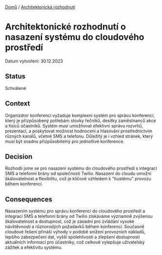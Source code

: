 [Domů](/README.md) / [Architektonická rozhodnutí](/ADR/README.md)

# Architektonické rozhodnutí o nasazení systému do cloudového prostředí

Datum vytvoření: 30.12.2023

## Status
Schválené

## Context
Organizátor konferencí vyžaduje komplexní systém pro správu konferencí, který je přizpůsobený potřebám stovky řečníků, desítky zaměstnanců akce a tisíců účastníků. Systém musí umožňovat efektivní správu rozvrhů, prezentací, a poskytovat možnost hodnocení a hlasování prostřednictvím různých kanálů, včetně SMS a telefonu. Důležitý je i vzhled stránek, který musí být snadno přizpůsobitelný pro jednotlivé konference.
## Decision
Rozhodli jsme se pro nasazení systému do cloudového prostředí s integrací SMS a telefonní brány od společnosti Twilio. Nasazení do cloudu umožní škálovatelnost a flexibilitu, což je klíčové vzhledem k "hustému" provozu během konferencí. 
## Consequences
Nasazením systému pro správu konferencí do cloudového prostředí a integrací SMS a telefonní brány od Twilio získáváme významně zvýšenou škálovatelnost a dostupnost, což je zásadní pro zvládání vysoké návštěvnosti a různorodých požadavků během konferencí. Současně cloudové řešení přináší výhody v podobě snížení provozních nákladů, lepšího zabezpečení dat, vyšší spolehlivosti a zlepšení dostupnosti aktuálních informací pro účastníky, což celkově vylepšuje uživatelský zážitek a efektivitu systému.